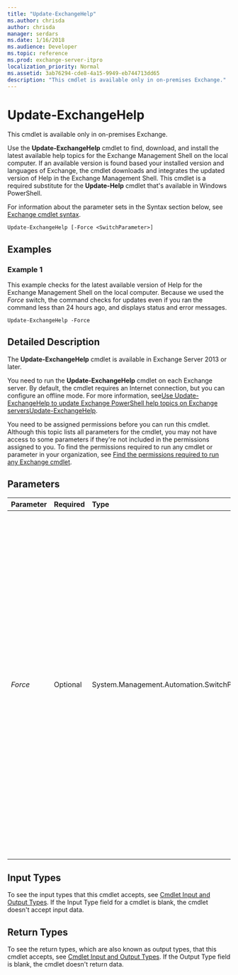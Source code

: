 ```yaml
---
title: "Update-ExchangeHelp"
ms.author: chrisda
author: chrisda
manager: serdars
ms.date: 1/16/2018
ms.audience: Developer
ms.topic: reference
ms.prod: exchange-server-itpro
localization_priority: Normal
ms.assetid: 3ab76294-cde8-4a15-9949-eb744713dd65
description: "This cmdlet is available only in on-premises Exchange."
---
```


# Update-ExchangeHelp

This cmdlet is available only in on-premises Exchange. 
  
Use the **Update-ExchangeHelp** cmdlet to find, download, and install the latest available help topics for the Exchange Management Shell on the local computer. If an available version is found based your installed version and languages of Exchange, the cmdlet downloads and integrates the updated version of Help in the Exchange Management Shell. This cmdlet is a required substitute for the **Update-Help** cmdlet that's available in Windows PowerShell.
  
For information about the parameter sets in the Syntax section below, see [Exchange cmdlet syntax](https://technet.microsoft.com/library/bb123552.aspx). 
  
```
Update-ExchangeHelp [-Force <SwitchParameter>]
```

## Examples
<a name="Examples"> </a>

### Example 1

This example checks for the latest available version of Help for the Exchange Management Shell on the local computer. Because we used the _Force_ switch, the command checks for updates even if you ran the command less than 24 hours ago, and displays status and error messages.
  
```
Update-ExchangeHelp -Force
```

## Detailed Description
<a name="DetailedDescription"> </a>

The **Update-ExchangeHelp** cmdlet is available in Exchange Server 2013 or later.
  
You need to run the **Update-ExchangeHelp** cmdlet on each Exchange server. By default, the cmdlet requires an Internet connection, but you can configure an offline mode. For more information, see[Use Update-ExchangeHelp to update Exchange PowerShell help topics on Exchange servers](../../use-update-exchangehelp-to-update-exchange-powershell-help-topics-on-exchange-se.md)[Update-ExchangeHelp](update-exchangehelp.md).
  
You need to be assigned permissions before you can run this cmdlet. Although this topic lists all parameters for the cmdlet, you may not have access to some parameters if they're not included in the permissions assigned to you. To find the permissions required to run any cmdlet or parameter in your organization, see [Find the permissions required to run any Exchange cmdlet](https://technet.microsoft.com/library/mt432940.aspx).
  
## Parameters
<a name="DetailedDescription"> </a>

|**Parameter**|**Required**|**Type**|**Description**|
|:-----|:-----|:-----|:-----|
| _Force_ <br/> |Optional  <br/> |System.Management.Automation.SwitchParameter  <br/> |The _Force_ switch specifies whether to suppress warning or confirmation messages. You can use this switch to run tasks programmatically where prompting for administrative input is inappropriate. You don't need to specify a value with this switch. <br/> By default, the **Update-ExchangeHelp** cmdlet has a throttling period of 24 hours. If you run this cmdlet within 24 hours of the last time you ran it, it won't check for updates. You can use this switch to force the cmdlet to check for updates more frequently, and to display status or error messages. <br/> |
   
## Input Types
<a name="InputTypes"> </a>

To see the input types that this cmdlet accepts, see [Cmdlet Input and Output Types](http://go.microsoft.com/fwlink/p/?linkId=616387). If the Input Type field for a cmdlet is blank, the cmdlet doesn't accept input data.
  
## Return Types
<a name="ReturnTypes"> </a>

To see the return types, which are also known as output types, that this cmdlet accepts, see [Cmdlet Input and Output Types](http://go.microsoft.com/fwlink/p/?linkId=616387). If the Output Type field is blank, the cmdlet doesn't return data.
  

